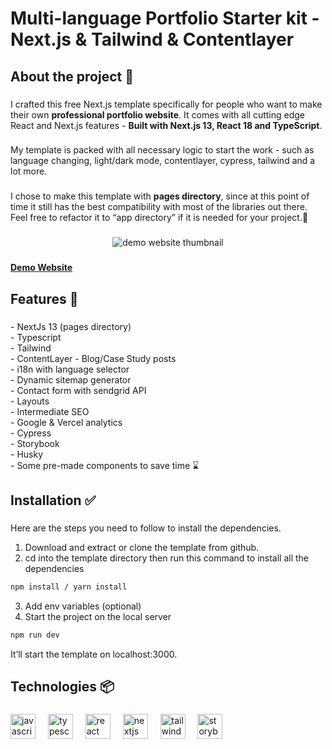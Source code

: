 <h1 align="left">Multi-language Portfolio Starter kit - Next.js & Tailwind & Contentlayer</h1>

###

<h2 align="left">About the project 🎯</h2>

###

I crafted this free Next.js template specifically for people who want to make their own **professional portfolio website**. It comes with all cutting edge React and Next.js features - **Built with Next.js 13, React 18 and TypeScript**.

###

<p align="left">My template is packed with all necessary logic to start the work - such as language changing, light/dark mode, contentlayer, cypress, tailwind and a lot more.</p>

###

I chose to make this template with **pages directory**, since at this point of time it still has the best compatibility with most of the libraries out there. Feel free to refactor it to “app directory” if it is needed for your project.🙂

###

<div align="center">
  <img height="auto" width="auto" src="https://nexttailwind-starter.matesera.com/img/website-thumbnail.jpg" alt="demo website thumbnail" />
</div>

###

**<a target="_blank" align="left">[Demo Website](https://nexttailwind-starter.matesera.com/)</a>**

###

<h2 align="left">Features 🧩</h2>

###

<p align="left">- NextJs 13 (pages directory)<br>- Typescript<br>- Tailwind<br>- ContentLayer - Blog/Case Study posts<br>- i18n with language selector<br>- Dynamic sitemap generator<br>- Contact form with sendgrid API<br>- Layouts<br>- Intermediate SEO<br>- Google & Vercel analytics<br>- Cypress<br>- Storybook<br>- Husky<br>- Some pre-made components to save time ⌛</p>

###

<h2 align="left">Installation ✅</h2>

###

Here are the steps you need to follow to install the dependencies.

1. Download and extract or clone the template from github.
2. cd into the template directory then run this command to install all the dependencies

```bash
npm install / yarn install
```

3. Add env variables (optional)
4. Start the project on the local server

```bash
npm run dev
```

It’ll start the template on localhost:3000.

###

<h2 align="left">Technologies 📦</h2>

###

<div align="left">
  <img src="https://cdn.jsdelivr.net/gh/devicons/devicon/icons/javascript/javascript-original.svg" height="40" alt="javascript logo"  />
  <img width="12" />
  <img src="https://cdn.jsdelivr.net/gh/devicons/devicon/icons/typescript/typescript-original.svg" height="40" alt="typescript logo"  />
  <img width="12" />
  <img src="https://cdn.jsdelivr.net/gh/devicons/devicon/icons/react/react-original.svg" height="40" alt="react logo"  />
  <img width="12" />
  <img src="https://cdn.jsdelivr.net/gh/devicons/devicon/icons/nextjs/nextjs-original.svg" height="40" alt="nextjs logo"  />
  <img width="12" />
  <img src="https://cdn.jsdelivr.net/gh/devicons/devicon/icons/tailwindcss/tailwindcss-original-wordmark.svg" height="40" alt="tailwindcss logo"  />
  <img width="12" />
  <img src="https://cdn.jsdelivr.net/gh/devicons/devicon/icons/storybook/storybook-original.svg" height="40" alt="storybook logo"  />
</div>

###

